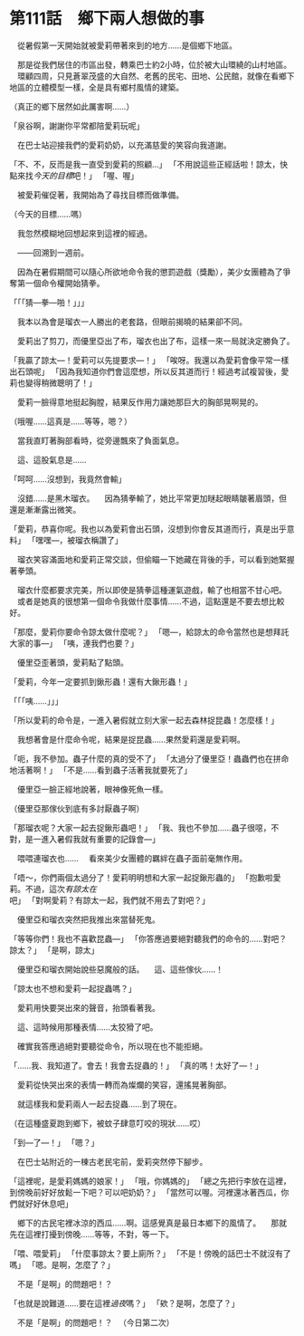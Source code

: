 # 第111話　鄉下兩人想做的事

　從暑假第一天開始就被愛莉帶著來到的地方……是個鄉下地區。

　那是從我們居住的市區出發，轉乘巴士約2小時，位於被大山環繞的山村地區。
　環顧四周，只見蒼翠茂盛的大自然、老舊的民宅、田地、公民館，就像在看鄉下地區的立體模型一樣，全是具有鄉村風情的建築。

（真正的鄉下居然如此厲害啊……）

「泉谷啊，謝謝你平常都陪愛莉玩呢」

　在巴士站迎接我們的愛莉奶奶，以充滿慈愛的笑容向我道謝。

「不、不，反而是我一直受到愛莉的照顧…」
「不用說這些正經話啦！諒太，快點來找*今天的目標*吧！」
「喔、喔」

　被愛莉催促著，我開始為了尋找目標而做準備。

（今天的目標……嗎）

　我忽然模糊地回想起來到這裡的經過。

　——回溯到一週前。

　因為在暑假期間可以隨心所欲地命令我的懲罰遊戲（獎勵），美少女團體為了爭奪第一個命令權開始猜拳。

「「「猜—拳—啪！」」」

　我本以為會是瑠衣一人勝出的老套路，但眼前揭曉的結果卻不同。

　愛莉出了剪刀，而優里亞出了布，瑠衣也出了布，這樣一來一局就決定勝負了。

「我贏了諒太—！愛莉可以先提要求—！」
「唉呀。我還以為愛莉會像平常一樣出石頭呢」
「因為我知道你們會這麼想，所以反其道而行！經過考試複習後，愛莉也變得稍微聰明了！」

　愛莉一臉得意地挺起胸膛，結果反作用力讓她那巨大的胸部晃啊晃的。

（哦喔……這真是……等等，嗯？）

　當我直盯著胸部看時，從旁邊飄來了負面氣息。

　這、這股氣息是……

「呵呵……沒想到，我竟然會輸」

　沒錯……是黑木瑠衣。
　因為猜拳輸了，她比平常更加瞇起眼睛皺著眉頭，但還是漸漸露出微笑。

「愛莉，恭喜你呢。我也以為愛莉會出石頭，沒想到你會反其道而行，真是出乎意料」
「嘿嘿—，被瑠衣稱讚了」

　瑠衣笑容滿面地和愛莉正常交談，但偷瞄一下她藏在背後的手，可以看到她緊握著拳頭。

　瑠衣什麼都要求完美，所以即使是猜拳這種運氣遊戲，輸了也相當不甘心吧。
　或者是她真的很想第一個命令我做什麼事情……不過，這點還是不要去想比較好。

「那麼，愛莉你要命令諒太做什麼呢？」
「嗯—，給諒太的命令當然也是想拜託大家的事—」
「咦，連我們也要？」

　優里亞歪著頭，愛莉點了點頭。

「愛莉，今年一定要抓到鍬形蟲！還有大鍬形蟲！」

「「「咦……」」」

「所以愛莉的命令是，一進入暑假就立刻大家一起去森林捉昆蟲！怎麼樣！」

　我想著會是什麼命令呢，結果是捉昆蟲……果然愛莉還是愛莉啊。

「呃，我不參加。蟲子什麼的真的受不了」
「太過分了優里亞！蟲蟲們也在拼命地活著啊！」
「不是……看到蟲子活著我就要死了」

　優里亞一臉正經地說著，眼神像死魚一樣。

（優里亞那傢伙到底有多討厭蟲子啊）

「那瑠衣呢？大家一起去捉鍬形蟲吧！」
「我、我也不參加……蟲子很噁，不對，是一進入暑假我就有重要的記錄會—」

　喂喂連瑠衣也……
　看來美少女團體的羈絆在蟲子面前毫無作用。

「唔〜，你們兩個太過分了！愛莉明明想和大家一起捉鍬形蟲的」
「抱歉啦愛莉。不過，這次*有諒太在*吧」
「對啊愛莉？有諒太一起，我們就不用去了對吧？」

　優里亞和瑠衣突然把我推出來當替死鬼。

「等等你們！我也不喜歡昆蟲—」
「你答應過要絕對聽我們的命令的……對吧？諒太？」
「是啊，諒太」

　優里亞和瑠衣開始說些惡魔般的話。
　這、這些傢伙……！

「諒太也不想和愛莉一起捉蟲嗎？」

　愛莉用快要哭出來的聲音，抬頭看著我。

　這、這時候用那種表情……太狡猾了吧。

　確實我答應過絕對要聽從命令，所以現在也不能拒絕。

「……我、我知道了。會去！我會去捉蟲的！」
「真的嗎！太好了—！」

　愛莉從快哭出來的表情一轉而為燦爛的笑容，還搖晃著胸部。

　就這樣我和愛莉兩人一起去捉蟲……到了現在。

（在這種盛夏跑到鄉下，被蚊子肆意叮咬的現狀……哎）

「到—了—！」
「嗯？」

　在巴士站附近的一棟古老民宅前，愛莉突然停下腳步。

「這裡呢，是愛莉媽媽的娘家！」
「哦，你媽媽的」
「總之先把行李放在這裡，到傍晚前好好放鬆一下吧？可以吧奶奶？」
「當然可以喔。河裡還冰著西瓜，你們就好好休息吧」

　鄉下的古民宅裡冰涼的西瓜……啊。這感覺真是最日本鄉下的風情了。
　那就先在這裡打擾到傍晚……等等，不對，等一下。

「喂、喂愛莉」
「什麼事諒太？要上廁所？」
「不是！傍晚的話巴士不就沒有了嗎」
「嗯。是啊，怎麼了？」

　不是「是啊」的問題吧！？

「也就是說難道……要在這裡*過夜*嗎？」
「欸？是啊，怎麼了？」

　不是「是啊」的問題吧！？
　（今日第二次）